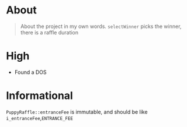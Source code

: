 # About

> About the project in my own words. `selectWinner` picks the winner, there is a raffle duration

# High

- Found a DOS

# Informational

`PuppyRaffle::entranceFee` is immutable, and should be like `i_entranceFee`,`ENTRANCE_FEE`
